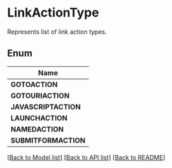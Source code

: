 
# LinkActionType
Represents list of link action types.

## Enum
| Name |
| ----------- |
| **GOTOACTION** |
| **GOTOURIACTION** |
| **JAVASCRIPTACTION** |
| **LAUNCHACTION** |
| **NAMEDACTION** |
| **SUBMITFORMACTION** |

[[Back to Model list]](../../README.md#documentation-for-models) [[Back to API list]](../../README.md#documentation-for-api-endpoints) [[Back to README]](../../README.md)


